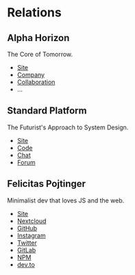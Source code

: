 # Relations

## Alpha Horizon

The Core of Tomorrow.

- [Site](https://alphahorizon.io)
- [Company](https://company.alphahorizon.io)
- [Collaboration](https://collaboration.alphahorizon.io)
- ...

## Standard Platform

The Futurist's Approach to System Design.

- [Site](https://standardplatform.io)
- [Code](https://code.standardplatform.io)
- [Chat](https://chat.standardplatform.io)
- [Forum](https://forum.standardplatform.io)

## Felicitas Pojtinger

Minimalist dev that loves JS and the web.

- [Site](https://felicitas.pojtinger.com)
- [Nextcloud](https://nextcloud.com/pojntfx)
- [GitHub](https://github.com/pojntfx)
- [Instagram](https://github.com/pojntfx)
- [Twitter](https://twitter.com/@pojntfx)
- [GitLab](https://gitlab.com/pojntfx)
- [NPM](https://npmjs.com/~pojntfx)
- [dev.to](https://dev.to/pojntfx)

